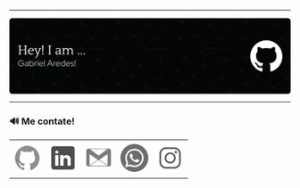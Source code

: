 ----- 

<div> <img align="center" alt="Header" src="img/githeader.png"/> </div> 

-----

<h3>🔊​​ Me contate!</h3>
<div align="center">
<table>
<tr>
 <td align="center" colspan="11"></td>
</tr> 
<tr>
  <td>
    <a href="https://github.com/ImGabrielAredes" target="_blank">
      <img src="img/icongit.png" width="50px" height="50px"/>
    </a>
  </td>
  <td>
    <a href="https://www.linkedin.com/in/gabrielaredes" target="_blank">
      <img src="img/iconlink.png" width="50px" height="50px"/>
    </a>
  </td>
  <td>
    <a href="mailto:gabrielaredes1@gmail.com" target="_blank">
      <img src="img/icongmail.png" width="50px" height="50px"/>
    </a>
  </td>
  <td>
    <a href="https://wa.me/5531981133139" target="_blank">
      <img src="img/iconwhats.png" width="50px" height="50px"/>
    </a>
  </td>
  <td>
    <a href="https://www.instagram.com/gabriels.aredes/" target="_blank">
      <img src="img/iconinsta.png" width="50px" height="50px"/>
    </a>
  </td>
</tr>
<tr>
 <td align="center" colspan="11"></td>
</tr> 
</table>
</div>
